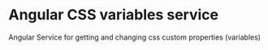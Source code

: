 # Angular CSS variables service

Angular Service for getting and changing css custom properties (variables)
